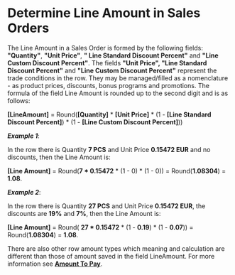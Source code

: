 # Determine Line Amount in Sales Orders
The Line Amount in a Sales Order is formed by the following fields: **"Quantity"**, **"Unit Price"**, **" Line Standard Discount Percent"** and **"Line Custom Discount Percent"**. The fields **"Unit Price", "Line Standard Discount Percent"** and **"Line Custom Discount Percent"** represent the trade conditions in the row. They may be managed/filled as a nomenclature - as product prices, discounts, bonus programs and promotions.
The formula of the field Line Amount is rounded up to the second digit and is as follows:

**[LineAmount]** = Round(**[Quantity]** * **[Unit Price]** * (1 - **[Line Standard Discount Percent]**) * (1 - **[Line Custom Discount Percent]**))
 
***Example 1***:

In the row there is Quantity **7 PCS** and Unit Price **0.15472 EUR** and no discounts, then the Line Amount is:

**[Line Amount]** = Round(**7 * 0.15472** * (1 - 0) * (1 - 0)) = Round(**1.08304**) = **1.08**.
 
***Example 2***:

In the row there is Quantity **27 PCS** and Unit Price **0.15472 EUR**, the discounts are **19%** and **7%**, then the Line Amount is:

**[Line Amount]** = Round( **27 * 0.15472** * (1 - **0.19**) * (1 - **0.07**)) = Round(**1.08304**) = **1.08**.
 
There are also other row amount types which meaning and calculation are different than those of amount saved in the field LineAmount. For more information see **[Amount To Pay](https://github.com/ErpNetDocs/tech/blob/master/modules/crm/sales/sales-concepts/amount-to-pay.md)**.

